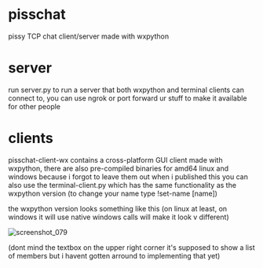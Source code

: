 # pisschat
pissy TCP chat client/server made with wxpython

# server
run server.py to run a server that both wxpython and terminal clients can connect to, you can use ngrok or port forward ur stuff to make it available for other people

# clients
pisschat-client-wx contains a cross-platform GUI client made with wxpython, there are also pre-compiled binaries for amd64 linux and windows because i forgot to leave them out when i published this
you can also use the terminal-client.py which has the same functionality as the wxpython version (to change your name type !set-name \[name])

the wxpython version looks something like this (on linux at least, on windows it will use native windows calls will make it look v different)

![screenshot_079](https://user-images.githubusercontent.com/86350819/206936861-8fac56fd-b234-4e2a-869b-511c6b8aa2ff.png)

(dont mind the textbox on the upper right corner it's supposed to show a list of members but i havent gotten arround to implementing that yet)
